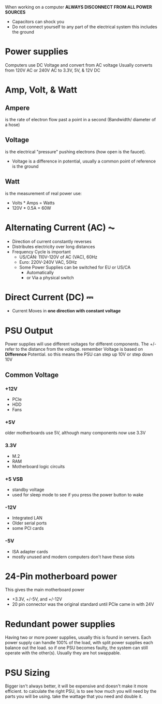 When working on a computer **ALWAYS DISCONNECT FROM ALL POWER SOURCES**
- Capacitors can shock you
- Do not connect yourself to any part of the electrical system this includes the ground
# Power supplies
Computers use DC Voltage and convert from AC voltage
Usually converts from 120V AC or 240V AC to 3.3V, 5V, & 12V DC
# Amp, Volt, & Watt
## Ampere 
is the rate of electron flow past a point in a second (Bandwidth/ diameter of a hose)
## Voltage
is the electrical "pressure" pushing electrons (how open is the faucet).
- Voltage is a difference in potential, usually a common point of reference is the ground
## Watt
is the measurement of real power use:
- Volts * Amps = Watts
- 120V * 0.5A = 60W
# Alternating Current (AC) ⏦
- Direction of current constantly reverses
- Distributes electricity over long distances
- Frequency Cycle is important
	- US/CAN: 110V-120V of AC (VAC), 60Hz
	- Euro: 220V-240V VAC, 50Hz
	- Some Power Supplies can be switched for EU or US/CA
		- Automatically
		- or Via a physical switch
# Direct Current (DC) ⎓
- Current Moves in **one direction with constant voltage**
# PSU Output
Power supplies will use different voltages for different components. The +/- refer to the distance from the voltage. remember Voltage is based on **Difference** Potential. so this means the PSU can step up 10V or step down 10V
## Common Voltage
### +12V
- PCIe
- HDD
- Fans
### +5V
older motherboards use 5V, although many components now use 3.3V
### 3.3V
- M.2
- RAM
- Motherboard logic circuits
### +5 VSB
- standby voltage
- used for sleep mode to see if you press the power button to wake
### -12V
- Integrated LAN
- Older serial ports
- some PCI cards
### -5V
- ISA adapter cards
- mostly unused and modern computers don't have these slots
# 24-Pin motherboard power
This gives the main motherboard power
- +3.3V, +/-5V, and +/-12V
- 20 pin connector was the original standard until PCIe came in with 24V
# Redundant power supplies
Having two or more power supplies, usually this is found in servers.
Each power supply can handle 100% of the load, with split power supplies each balance out the load. so if one PSU becomes faulty, the system can still operate with the other(s). Usually they are hot swappable.
# PSU Sizing
Bigger isn't always better, it will be expensive and doesn't make it more efficient.
to calculate the right PSU, is to see how much you will need by the parts you will be using. take the wattage that you need and double it.
